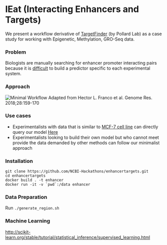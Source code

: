 #  IEat (Interacting Enhancers and Targets)
We present a workflow derivative of [TargetFinder](https://github.com/shwhalen/targetfinder) (by Pollard Lab) as a case study for working with Epigenetic, Methylation, GRO-Seq data.

### Problem
Biologists are manually searching for enhancer promoter interacting pairs because it is [difficult](https://github.com/NCBI-Hackathons/enhancertargets/blob/master/TroubleShooting.md) to build a predictor specific to each experimental system. 

### Approach
![Minimal Workflow](https://raw.githubusercontent.com/NCBI-Hackathons/enhancertargets/master/img/MinWorkflow.png)
Adapted from Hector L. Franco et al. Genome Res. 2018;28:159-170

### Use cases
 - Experimentalists with data that is similar to [MCF-7 cell line](https://en.wikipedia.org/wiki/MCF-7) can directly query our model [Here](list-of-interactions)
- Experimentalists looking to build their own model but who cannot meet provide the data demanded by other methods can follow our minimalist approach

### Installation
```
git clone https://github.com/NCBI-Hackathons/enhancertargets.git
cd enhancertargets 
docker build . -t enhancer
docker run -it -v `pwd`:/data enhancer
```
### Data Preparation
Run `./generate_region.sh`

### Machine Learning

http://scikit-learn.org/stable/tutorial/statistical_inference/supervised_learning.html
